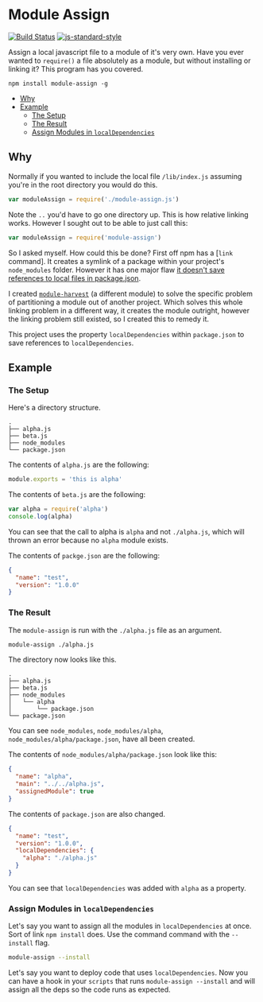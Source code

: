 # Module Assign

[![Build Status](https://travis-ci.org/reggi/module-harvest.svg?branch=master)](https://travis-ci.org/reggi/module-assign) [![js-standard-style](https://img.shields.io/badge/code%20style-standard-brightgreen.svg?style=flat)](https://github.com/feross/standard)

Assign a local javascript file to a module of it's very own. Have you ever wanted to `require()` a file absolutely as a module, but without installing or linking it? This program has you covered.

```
npm install module-assign -g
```

<!-- START doctoc generated TOC please keep comment here to allow auto update -->
<!-- DON'T EDIT THIS SECTION, INSTEAD RE-RUN doctoc TO UPDATE -->


- [Why](#why)
- [Example](#example)
  - [The Setup](#the-setup)
  - [The Result](#the-result)
  - [Assign Modules in `localDependencies`](#assign-modules-in-localdependencies)

<!-- END doctoc generated TOC please keep comment here to allow auto update -->

## Why

Normally if you wanted to include the local file `/lib/index.js` assuming you're in the root directory you would do this.

```javascript
var moduleAssign = require('./module-assign.js')
```

Note the `..` you'd have to go one directory up. This is how relative linking works. However I sought out to be able to just call this:

```javascript
var moduleAssign = require('module-assign')
```

So I asked myself. How could this be done? First off npm has a [`link` command]. It creates a symlink of a package within your project's `node_modules` folder. However it has one major flaw [it doesn't save references to local files in package.json](https://github.com/npm/npm/issues/1166).

I created [`module-harvest`](https://github.com/reggi/module-harvest) (a different module) to solve the specific problem of partitioning a module out of another project. Which solves this whole linking problem in a different way, it creates the module outright, however the linking problem still existed, so I created this to remedy it.

This project uses the property `localDependencies` within `package.json` to save references to `localDependencies`.

## Example

### The Setup

Here's a directory structure.

```
.
├── alpha.js
├── beta.js
├── node_modules
└── package.json
```

The contents of `alpha.js` are the following:

```javascript
module.exports = 'this is alpha'
```

The contents of `beta.js` are the following:

[](#preventeval)
```javascript
var alpha = require('alpha')
console.log(alpha)
```

You can see that the call to alpha is `alpha` and not `./alpha.js`, which will thrown an error because no `alpha` module exists.

The contents of `packge.json` are the following:

```json
{
  "name": "test",
  "version": "1.0.0"
}
```

### The Result

The `module-assign` is run with the `./alpha.js` file as an argument.

```bash
module-assign ./alpha.js
```

The directory now looks like this.

```
.
├── alpha.js
├── beta.js
├── node_modules
│   └── alpha
│       └── package.json
└── package.json
```

You can see `node_modules`, `node_modules/alpha`, `node_modules/alpha/package.json`, have all been created.

The contents of `node_modules/alpha/package.json` look like this:

```json
{
  "name": "alpha",
  "main": "../../alpha.js",
  "assignedModule": true
}
```

The contents of `package.json` are also changed.

```json
{
  "name": "test",
  "version": "1.0.0",
  "localDependencies": {
    "alpha": "./alpha.js"
  }
}
```

You can see that `localDependencies` was added with `alpha` as a property.

### Assign Modules in `localDependencies`

Let's say you want to assign all the modules in `localDependencies` at once. Sort of link `npm install` does. Use the command command with the `--install` flag.

```bash
module-assign --install
```

Let's say you want to deploy code that uses `localDependencies`. Now you can have a hook in your `scripts` that runs `module-assign --install` and will assign all the deps so the code runs as expected.
